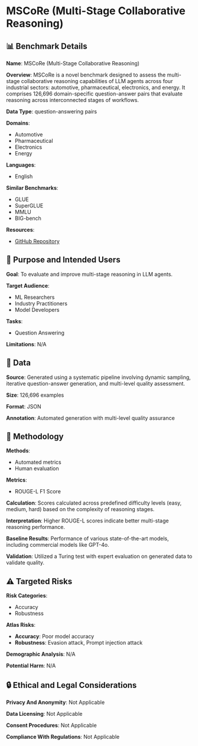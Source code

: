 # MSCoRe (Multi-Stage Collaborative Reasoning)

## 📊 Benchmark Details

**Name**: MSCoRe (Multi-Stage Collaborative Reasoning)

**Overview**: MSCoRe is a novel benchmark designed to assess the multi-stage collaborative reasoning capabilities of LLM agents across four industrial sectors: automotive, pharmaceutical, electronics, and energy. It comprises 126,696 domain-specific question-answer pairs that evaluate reasoning across interconnected stages of workflows.

**Data Type**: question-answering pairs

**Domains**:
- Automotive
- Pharmaceutical
- Electronics
- Energy

**Languages**:
- English

**Similar Benchmarks**:
- GLUE
- SuperGLUE
- MMLU
- BIG-bench

**Resources**:
- [GitHub Repository](https://github.com/D3E0-source/MSCoRE)

## 🎯 Purpose and Intended Users

**Goal**: To evaluate and improve multi-stage reasoning in LLM agents.

**Target Audience**:
- ML Researchers
- Industry Practitioners
- Model Developers

**Tasks**:
- Question Answering

**Limitations**: N/A

## 💾 Data

**Source**: Generated using a systematic pipeline involving dynamic sampling, iterative question-answer generation, and multi-level quality assessment.

**Size**: 126,696 examples

**Format**: JSON

**Annotation**: Automated generation with multi-level quality assurance

## 🔬 Methodology

**Methods**:
- Automated metrics
- Human evaluation

**Metrics**:
- ROUGE-L F1 Score

**Calculation**: Scores calculated across predefined difficulty levels (easy, medium, hard) based on the complexity of reasoning stages.

**Interpretation**: Higher ROUGE-L scores indicate better multi-stage reasoning performance.

**Baseline Results**: Performance of various state-of-the-art models, including commercial models like GPT-4o.

**Validation**: Utilized a Turing test with expert evaluation on generated data to validate quality.

## ⚠️ Targeted Risks

**Risk Categories**:
- Accuracy
- Robustness

**Atlas Risks**:
- **Accuracy**: Poor model accuracy
- **Robustness**: Evasion attack, Prompt injection attack

**Demographic Analysis**: N/A

**Potential Harm**: N/A

## 🔒 Ethical and Legal Considerations

**Privacy And Anonymity**: Not Applicable

**Data Licensing**: Not Applicable

**Consent Procedures**: Not Applicable

**Compliance With Regulations**: Not Applicable
